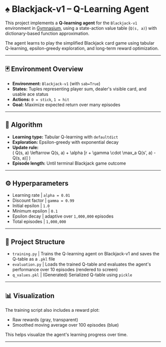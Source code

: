 # ♠️ Blackjack-v1 – Q-Learning Agent

This project implements a **Q-learning agent** for the `Blackjack-v1` environment in [Gymnasium](https://gymnasium.farama.org/), using a state-action value table (`Q(s, a)`) with dictionary-based function approximation.

The agent learns to play the simplified Blackjack card game using tabular Q-learning, epsilon-greedy exploration, and long-term reward optimization.

---

## 🃏 Environment Overview

- **Environment:** `Blackjack-v1` (with `sab=True`)
- **States:** Tuples representing player sum, dealer's visible card, and usable ace status
- **Actions:** `0 = stick`, `1 = hit`
- **Goal:** Maximize expected return over many episodes

---

## 🧠 Algorithm

- **Learning type:** Tabular Q-learning with `defaultdict`
- **Exploration:** Epsilon-greedy with exponential decay
- **Update rule:**  
  \( Q(s, a) \leftarrow Q(s, a) + \alpha [r + \gamma \cdot \max_a Q(s', a) - Q(s, a)] \)
- **Episode length:** Until terminal Blackjack game outcome

---

## ⚙️ Hyperparameters

- Learning rate   | `alpha = 0.01` 
- Discount factor | `gamma = 0.99` 
- Initial epsilon | `1.0` 
- Minimum epsilon | `0.1` 
- Epsilon decay   | adaptive over `1,000,000` episodes 
- Total episodes  | `1,000,000` 

---

## 📁 Project Structure

- `training.py`   | Trains the Q-learning agent on Blackjack-v1 and saves the Q-table as a `.pkl` file 
- `evaluation.py` | Loads the trained Q-table and evaluates the agent's performance over 10 episodes (rendered to screen) 
- `q_values.pkl`  | (Generated) Serialized Q-table using `pickle` 

---

## 📊 Visualization

The training script also includes a reward plot:
- Raw rewards (gray, transparent)
- Smoothed moving average over 100 episodes (blue)

This helps visualize the agent's learning progress over time.

---

